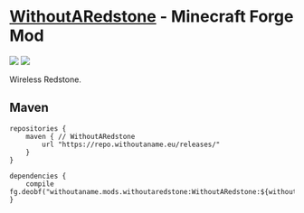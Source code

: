 # [WithoutARedstone](https://www.curseforge.com/minecraft/mc-mods/withoutaredstone "WithoutARedstone on CurseForge") - Minecraft Forge Mod
![](https://img.shields.io/maven-metadata/v?label=1.16%20latest%20version&metadataUrl=https%3A%2F%2Frepo.withoutaname.eu%2Freleases%2Fwithoutaname%2Fmods%2Fwithoutaredstone%2FWithoutARedstone%2Fmaven-metadata.xml&versionPrefix=1.16)
![](https://img.shields.io/maven-metadata/v?label=1.17%20latest%20version&metadataUrl=https%3A%2F%2Frepo.withoutaname.eu%2Freleases%2Fwithoutaname%2Fmods%2Fwithoutaredstone%2FWithoutARedstone%2Fmaven-metadata.xml&versionPrefix=1.17)

Wireless Redstone.

## Maven
    repositories {
        maven { // WithoutARedstone
            url "https://repo.withoutaname.eu/releases/"
        }
    }

    dependencies {
        compile fg.deobf("withoutaname.mods.withoutaredstone:WithoutARedstone:${withoutaredstone_version}")
    }
